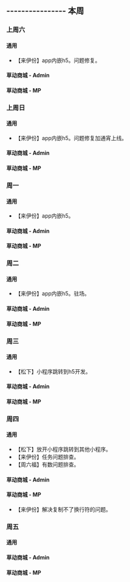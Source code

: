 ## ---------------- 本周

### 上周六
#### 通用
* 【来伊份】app内嵌h5。问题修复。
#### 草动商城 - Admin
#### 草动商城 - MP

### 上周日
#### 通用
* 【来伊份】app内嵌h5。问题修复加通宵上线。
#### 草动商城 - Admin
#### 草动商城 - MP

### 周一
#### 通用
* 【来伊份】app内嵌h5。
#### 草动商城 - Admin
#### 草动商城 - MP

### 周二
#### 通用
* 【来伊份】app内嵌h5。驻场。
#### 草动商城 - Admin
#### 草动商城 - MP

### 周三
#### 通用
* 【松下】小程序跳转到h5开发。
#### 草动商城 - Admin
#### 草动商城 - MP

### 周四
#### 通用
* 【松下】放开小程序跳转到其他小程序。
* 【来伊份】任务问题排查。
* 【周六福】有数问题排查。
#### 草动商城 - Admin
#### 草动商城 - MP
* 【来伊份】解决复制不了换行符的问题。

### 周五
#### 通用
#### 草动商城 - Admin
#### 草动商城 - MP
